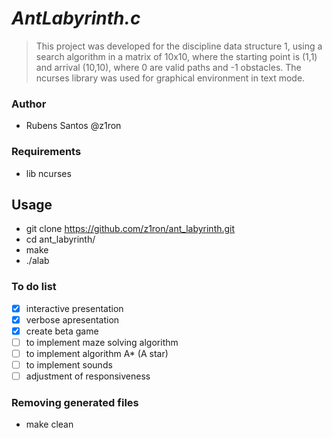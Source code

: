 # ***AntLabyrinth.c***

>This project was developed for the discipline data structure 1, using a search algorithm in a matrix of 10x10, where the starting point is (1,1) and arrival (10,10), where 0 are valid paths and -1 obstacles. The ncurses library was used for graphical environment in text mode.

### Author
 - Rubens Santos @z1ron

### Requirements
 - lib ncurses

## Usage
 - git clone https://github.com/z1ron/ant_labyrinth.git
 - cd ant_labyrinth/
 - make
 - ./alab

### To do list
 - [x] interactive presentation
 - [x] verbose apresentation
 - [x] create beta game
 - [ ] to implement maze solving algorithm
 - [ ] to implement algorithm A* (A star)
 - [ ] to implement sounds
 - [ ] adjustment of responsiveness

### Removing generated files
 - make clean
